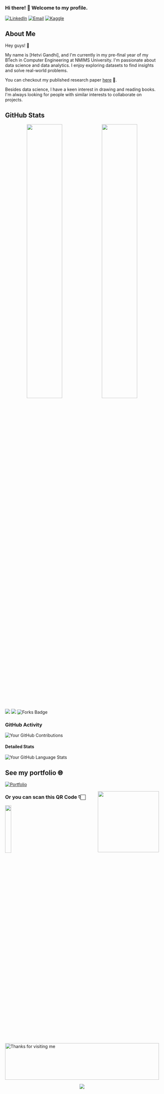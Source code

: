 ### Hi there! 👋 Welcome to my profile.

[![LinkedIn](https://img.shields.io/badge/LinkedIn-0077B5?style=for-the-badge&logo=linkedin&logoColor=white)](https://www.linkedin.com/in/hetvisg/)
[![Email](https://img.shields.io/badge/Email-D14836?style=for-the-badge&logo=gmail&logoColor=white)](mailto:hetvisg@gmail.com)
[![Kaggle](https://img.shields.io/badge/Kaggle-20BEFF?style=for-the-badge&logo=kaggle&logoColor=white)](https://www.kaggle.com/hetvigandhi03)

## About Me

Hey guys! 👋

My name is [Hetvi Gandhi], and I'm currently in my pre-final year of my BTech in Computer Engineering at NMIMS University. I'm passionate about data science and data analytics. I enjoy exploring datasets to find insights and solve real-world problems.

You can checkout my published research paper [here]([link-to-your-research-pape](https://www.springerprofessional.de/en/detecting-toxic-comments-using-fasttext-cnn-and-lstm-models/25835412)r) 📝.

Besides data science, I have a keen interest in drawing and reading books. I'm always looking for people with similar interests to collaborate on projects.

## GitHub Stats

<p align="center">
  <img width="48%" src="https://github-readme-stats.vercel.app/api/top-langs/?username=your-username&layout=compact&theme=radical" />
  <img width="48%" src="https://github-readme-streak-stats.herokuapp.com/?user=your-username&theme=radical" />
</p>

<br/>

![](https://komarev.com/ghpvc/?username=your-username&color=brightgreen)
![](https://visitor-badge.glitch.me/badge?page_id=your-username.your-username)
<img src="https://img.shields.io/github/forks/your-username/your-repo?style=social" alt="Forks Badge">

### GitHub Activity

![Your GitHub Contributions](https://github-readme-stats.vercel.app/api?username=your-username&show_icons=true&theme=radical)

#### Detailed Stats

![Your GitHub Language Stats](https://github-readme-stats.vercel.app/api/top-langs/?username=your-username&langs_count=8&theme=radical)

## See my portfolio 🌐

[![Portfolio](https://img.shields.io/badge/Portfolio-ff69b4?style=for-the-badge)](https://your-portfolio-link)

<img align='right' src='https://user-images.githubusercontent.com/5713670/87202985-820dcb80-c2b6-11ea-9f56-7ec461c497c3.gif' width='200' />

### Or you can scan this QR Code 👇🏻

<img src="https://github.com/your-username/your-repo/blob/master/qrcode_link-to-your-portfolio.png"  style="width: 20%" />

<img height="120" alt="Thanks for visiting me" width="100%" src="https://raw.githubusercontent.com/BrunnerLivio/brunnerlivio/master/images/marquee.svg" />

<p align="center">
  <img src="https://capsule-render.vercel.app/api?type=waving&color=gradient&height=60&section=footer&width=100"/>
</p>
